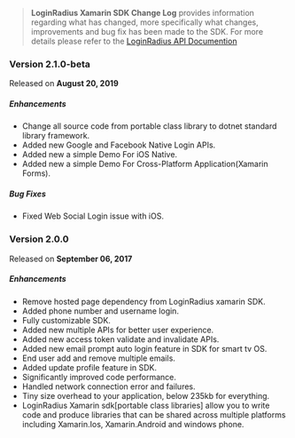 > **LoginRadius Xamarin SDK Change Log** provides information regarding what has changed, more specifically what changes, improvements and bug fix has been made to the SDK. For more details please refer to the [LoginRadius API Documention](https://docs.loginradius.com/api/v2/mobile-libraries/xamarin-library)


### Version 2.1.0-beta
Released on **August 20,  2019**

##### Enhancements

  - Change all source code from portable class library to dotnet standard library framework.
  - Added new Google and Facebook Native Login APIs.
  - Added new a simple Demo For iOS Native.
  - Added new a simple Demo For Cross-Platform Application(Xamarin Forms).

##### Bug Fixes

  - Fixed Web Social Login issue with iOS.


### Version 2.0.0
Released on **September 06,  2017**

##### Enhancements

  - Remove hosted page dependency from LoginRadius xamarin SDK.
  - Added phone number and username login.
  - Fully customizable SDK.
  - Added new multiple APIs for better user experience.
  - Added new access token validate and invalidate APIs.
  - Added new email prompt auto login feature in SDK for smart tv OS.
  - End user add and remove multiple emails.
  - Added update profile feature in SDK.
  - Significantly improved code performance.
  - Handled network connection error and failures.
  - Tiny size overhead to your application, below 235kb for everything.
  - LoginRadius Xamarin sdk[portable class libraries] allow you to write code and produce libraries that can be shared across multiple platforms including Xamarin.Ios, Xamarin.Android and windows phone.
